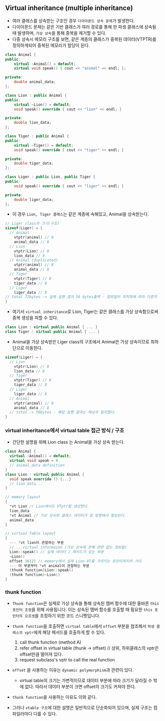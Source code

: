 ## Virtual inheritance (multiple inheritance)

- 여러 클래스를 상속받는 구조인 경우 `다이아몬드 상속 문제`가 발생한다.
- 다이아몬드 문제는 같은 기반 클래스가 여러 경로를 통해 한 파생 클래스에 상속될 때 발생하며, `가상 상속`을 통해 중복을 제거할 수 있다.
- 다중 상속시 메모리 구조를 보면, 같은 계층의 클래스가 중복된 데이터(VTPTR)를 정의하게되어 중복된 메모리가 할당이 된다.

```cpp
class Animal {
public:
	virtual ~Animal() = default;
	virtual void speak() { cout << "animal" << endl; };

private:
	double animal_data;
};

class Lion : public Animal {
public:
	virtual ~Lion() = default;
	void speak() override { cout << "lion" << endl; }

private:
	double lion_data;
};

class Tiger : public Animal {
public:
	virtual ~Tiger() = default;
	void speak() override { cout << "tiger" << endl; }

private:
	double tiger_data;
};

class Liger : public Lion, public Tiger {
public:
	void speak() override { cout << "liger" << endl; }

private:
	double liger_data;
};
```

- 이 경우 `Lion, Tiger 클래스`는 같은 계층에 속해있고, Animal을 상속받는다.

```cpp
// Liger class의 크기(구조)
sizeof(Liger) = {
  // Animal
    vtptr(animal) // 8
    animal_data // 8
  // Lion
    vtptr(Lion) // 8
    lion_data // 8
  // Animal (duplicated)
    vtptr(animal) // 8
    animal_data // 8
  // Tiger
    vtptr(Tiger) // 8
    tiger_data // 8
  // Liger
    liger_data // 8
// total 72bytes -> 실제 실행 결과 56 bytes출력 - 컴파일러 최적화에 따라 다른지 잘 모르겠지만 그렇다.
}
```

- 여기서 `virtual inheritance`로 Lion, Tiger는 같은 클래스를 가상 상속함으로써 중복 생성을 피할 수 있다.

```cpp
class Lion : virtual public Animal { ... }
class Tiger : virtual public Animal { ... }
```

- Animal을 가상 상속받은 Liger class의 구조에서 Animal은 가상 상속이므로 최하단으로 이동한다.

```cpp
sizeof(Liger) = {
  // Lion
    vtptr(Lion) // 8
    lion_data // 8
  // Tiger
    vtptr(Tiger) // 8
    tiger_data // 8
  // Liger
    liger_data // 8
  // Animal
    vtptr(animal) // 8
    animal_data // 8
  // total -> 56bytes - 해당 실행 결과는 예상과 일치했다.
}
```

### virtual inheritance에서 virtual table 접근 방식 / 구조

- 간단한 설명을 위해 Lion class 는 Animal을 가상 상속 받는다.

```cpp
class Animal {
  virtual ~Animal() = default;
  virtual void speak = 0
  // animal_data definition
}
class Lion : virtual public Animal {
  void speak override () {...}
  // lion_data...
}

// memory layout
{
  *vt Lion // Lion에서도 VTptr을 생성한다.
  lion_data
  *vt Animal // 가상 상속한 클래스 데이터가 밑 방향에서 할당된다.
  animal_data
}

// virtual Table layout
{
  --- *vt lion이 관찰하는 부분
  // ...virtual informaion (가상 상속에 관해 관련 없는 정보들)
  Lion::speak() // 실제 데이터 / 메서드가 있는 부분
  ~Lion() 
  offset 16(2) // memory에서 실제 Lion VT를 가리키는 포인터까지의 거리
  --- 이 부분부터 *vt animal이 관찰하는 부분
  (thunk function)Lion::speak()
  (thunk function)~Lion()
}
```

### thunk function
- `Thunk function`은 실제로 가상 상속을 통해 상속된 멤버 함수에 대한 올바른 `this 포인터 조정`을 위해 사용됩니다. 이는 상속된 멤버 함수를 호출할 때 필요한 `this 포인터의 오프셋`을 조정하기 위한 코드 스니펫입니다.
- `thunk function`을 호출하면 `virtual table`에서 `offset` 부분을 참조해서 `파생 클래스의 vptr`에게 해당 메서드를 호출하게 할 수 있다.
  1. call thunk function (method A)
  1. refer offset in virtual table (thunk -> offset) // 상위, 하위클래스의 vptr은 offset만큼 떨어져 있다.
  1. request subclass's vptr to call the real function
- `offset` 을 사용하는 이유는 `dynamic polymorphism`과 관련이 있다.
  - virtual table의 크기는 가변적이므로 데이터 부분에 따라 크기가 달라질 수 밖에 없다. 따라서 데이터 부분이 크면 offset의 크기도 커져야 한다.
- `thunk function`을 사용하는 이유도 이와 같다.

-  그러나 `vtable 구조`에 대한 설명은 일반적으로 단순화되어 있으며, 실제 구조는 컴파일러마다 다를 수 있다.